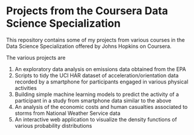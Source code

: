 # Projects from the Coursera Data Science Specialization

This repository contains some of my projects from various courses in the Data Science Specialization offered by Johns Hopkins on Coursera.

The various projects are
1.	An exploratory data analysis on emissions data obtained from the EPA
2.	Scripts to tidy the UCI HAR dataset of acceleration/orientation data recorded by a smartphone for participants engaged in various physical activities
3.	Building simple machine learning models to predict the activity of a participant in a study from smartphone data similar to the above
4.	An analysis of the economic costs and human casualties associated to storms from National Weather Service data
5.	An interactive web application to visualize the density functions of various probability distributions
